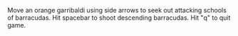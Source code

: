 Move an orange garribaldi using side arrows to seek out attacking schools of barracudas.
Hit spacebar to shoot descending barracudas.
Hit "q" to quit game.
